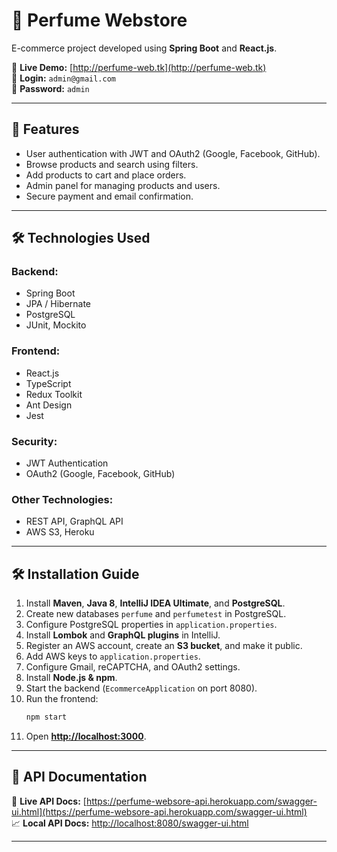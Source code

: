 # 🌺 Perfume Webstore  
E-commerce project developed using **Spring Boot** and **React.js**.  

🔗 **Live Demo:** [http://perfume-web.tk](http://perfume-web.tk)  
📧 **Login:** `admin@gmail.com`  
🔑 **Password:** `admin`  

---

## 🚀 Features  
- User authentication with JWT and OAuth2 (Google, Facebook, GitHub).  
- Browse products and search using filters.  
- Add products to cart and place orders.  
- Admin panel for managing products and users.  
- Secure payment and email confirmation.  

---

## 🛠 Technologies Used  
### **Backend:**  
- Spring Boot  
- JPA / Hibernate  
- PostgreSQL  
- JUnit, Mockito  

### **Frontend:**  
- React.js  
- TypeScript  
- Redux Toolkit  
- Ant Design  
- Jest  

### **Security:**  
- JWT Authentication  
- OAuth2 (Google, Facebook, GitHub)  

### **Other Technologies:**  
- REST API, GraphQL API  
- AWS S3, Heroku  

---

## 🛠️ Installation Guide  
1. Install **Maven**, **Java 8**, **IntelliJ IDEA Ultimate**, and **PostgreSQL**.  
2. Create new databases `perfume` and `perfumetest` in PostgreSQL.  
3. Configure PostgreSQL properties in `application.properties`.  
4. Install **Lombok** and **GraphQL plugins** in IntelliJ.  
5. Register an AWS account, create an **S3 bucket**, and make it public.  
6. Add AWS keys to `application.properties`.  
7. Configure Gmail, reCAPTCHA, and OAuth2 settings.  
8. Install **Node.js & npm**.  
9. Start the backend (`EcommerceApplication` on port 8080).  
10. Run the frontend:  
    ```sh
    npm start
    ```
11. Open **[http://localhost:3000](http://localhost:3000)**.  

---

## 📝 API Documentation  
🔗 **Live API Docs:** [https://perfume-websore-api.herokuapp.com/swagger-ui.html](https://perfume-websore-api.herokuapp.com/swagger-ui.html)  
📈 **Local API Docs:** [http://localhost:8080/swagger-ui.html](http://localhost:8080/swagger-ui.html)  

---






